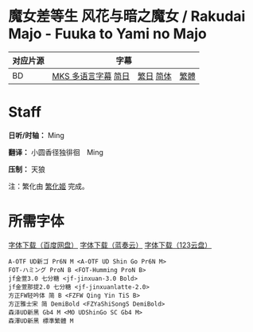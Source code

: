# 魔女差等生 风花与暗之魔女 /  Rakudai Majo - Fuuka to Yami no Majo
| 对应片源 | 字幕 |
| -------- | ---- |
| BD | [MKS 多语言字幕](https://raw.githubusercontent.com/MingYSub/SubsArchive/main/Archive/Rakudai%20Majo/%5BMingY%5D%20Rakudai%20Majo%20-%20Fuuka%20to%20Yami%20no%20Majo.mks) [简日](https://raw.githubusercontent.com/MingYSub/SubsArchive/main/Archive/Rakudai%20Majo/%5BMingY%5D%20Rakudai%20Majo%20-%20Fuuka%20to%20Yami%20no%20Majo.CHS_JPN.ass)　[繁日](https://raw.githubusercontent.com/MingYSub/SubsArchive/main/Archive/Rakudai%20Majo/%5BMingY%5D%20Rakudai%20Majo%20-%20Fuuka%20to%20Yami%20no%20Majo.CHT_JPN.ass) [简体](https://raw.githubusercontent.com/MingYSub/SubsArchive/main/Archive/Rakudai%20Majo/%5BMingY%5D%20Rakudai%20Majo%20-%20Fuuka%20to%20Yami%20no%20Majo.CHS.ass)　[繁體](https://raw.githubusercontent.com/MingYSub/SubsArchive/main/Archive/Rakudai%20Majo/%5BMingY%5D%20Rakudai%20Majo%20-%20Fuuka%20to%20Yami%20no%20Majo.CHT.ass) |

# Staff
**日听/时轴：** Ming

**翻译：** 小圆香径独徘徊　Ming

**压制：** 天狼

注：繁化由 [繁化姬](https://zhconvert.org) 完成。

# 所需字体
[字体下载（百度网盘）](https://pan.baidu.com/s/18sCfMjRbhCCOKPZfPRG8gg?pwd=1234) [字体下载（蓝奏云）](https://wwi.lanzoup.com/iDDar1jdouad) [字体下载（123云盘）](https://www.123pan.com/s/apt4jv-YQAH3.html)

```
A-OTF UD新ゴ Pr6N M <A-OTF UD Shin Go Pr6N M>
FOT-ハミング ProN B <FOT-Humming ProN B>
jf金萱3.0 七分糖 <jf-jinxuan-3.0 Bold>
jf金萱那提2.0 七分糖 <jf-jinxuanlatte-2.0>
方正FW轻吟体 简 B <FZFW Qing Yin TiS B>
方正雅士宋 简 DemiBold <FZYaShiSongS DemiBold>
森泽UD新黑 Gb4 M <MO UDShinGo SC Gb4 M>
森澤UD新黑 標準繁體 M
```

